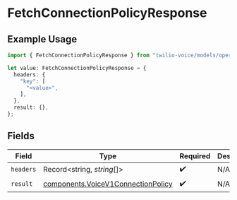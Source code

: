 # FetchConnectionPolicyResponse

## Example Usage

```typescript
import { FetchConnectionPolicyResponse } from "twilio-voice/models/operations";

let value: FetchConnectionPolicyResponse = {
  headers: {
    "key": [
      "<value>",
    ],
  },
  result: {},
};
```

## Fields

| Field                                                                                    | Type                                                                                     | Required                                                                                 | Description                                                                              |
| ---------------------------------------------------------------------------------------- | ---------------------------------------------------------------------------------------- | ---------------------------------------------------------------------------------------- | ---------------------------------------------------------------------------------------- |
| `headers`                                                                                | Record<string, *string*[]>                                                               | :heavy_check_mark:                                                                       | N/A                                                                                      |
| `result`                                                                                 | [components.VoiceV1ConnectionPolicy](../../models/components/voicev1connectionpolicy.md) | :heavy_check_mark:                                                                       | N/A                                                                                      |